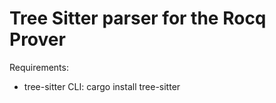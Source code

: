 # Tree Sitter parser for the Rocq Prover

Requirements:

- tree-sitter CLI: cargo install tree-sitter
